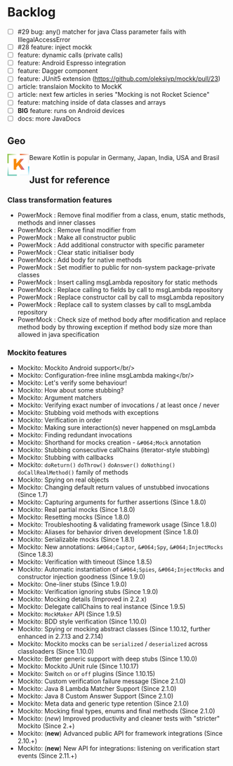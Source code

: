 
# Backlog
- [ ] #29 bug: any() matcher for java Class parameter fails with IllegalAccessError
- [ ] #28 feature: inject mockk
- [ ] feature: dynamic calls (private calls)
- [ ] feature: Android Espresso integration
- [ ] feature: Dagger component
- [ ] feature: JUnit5 extension (https://github.com/oleksiyp/mockk/pull/23)
- [ ] article: translaion Mockito to MockK
- [ ] article: next few articles in series "Mocking is not Rocket Science"
- [ ] feature: matching inside of data classes and arrays
- [ ] **BIG** feature: runs on Android devices
- [ ] docs: more JavaDocs

## Geo

<img align="left" src="doc/logo300k-alt2.png" width="50" height="50"/>
Beware Kotlin is popular in Germany, Japan, India, USA and Brasil

## Just for reference

### Class transformation features
- PowerMock : Remove final modifier from a class, enum, static methods, methods and inner classes
- PowerMock : Remove final modifier from
- PowerMock : Make all constructor public
- PowerMock : Add additional constructor with specific parameter
- PowerMock : Clear static initialiser body
- PowerMock : Add body for native methods
- PowerMock : Set modifier to public for non-system package-private classes
- PowerMock : Insert calling msgLambda repository for static methods
- PowerMock : Replace calling to fields by call to msgLambda repository
- PowerMock : Replace constructor call by call to msgLambda repository
- PowerMock : Replace call to system classes by call to msgLambda repository
- PowerMock : Check size of method body after modification and replace method body by throwing exception if method body size more than allowed in java specification

### Mockito features
- Mockito: Mockito Android support</a></br/>
- Mockito: Configuration-free inline msgLambda making</a></br/>
- Mockito: Let's verify some behaviour!
- Mockito: How about some stubbing?
- Mockito: Argument matchers
- Mockito: Verifying exact number of invocations / at least once / never
- Mockito: Stubbing void methods with exceptions
- Mockito: Verification in order
- Mockito: Making sure interaction(s) never happened on msgLambda
- Mockito: Finding redundant invocations
- Mockito: Shorthand for mocks creation - `&#064;Mock` annotation
- Mockito: Stubbing consecutive callChains (iterator-style stubbing)
- Mockito: Stubbing with callbacks
- Mockito: `doReturn()` `doThrow()` `doAnswer()` `doNothing()` `doCallRealMethod()` family of methods
- Mockito: Spying on real objects
- Mockito: Changing default return values of unstubbed invocations (Since 1.7)
- Mockito: Capturing arguments for further assertions (Since 1.8.0)
- Mockito: Real partial mocks (Since 1.8.0)
- Mockito: Resetting mocks (Since 1.8.0)
- Mockito: Troubleshooting & validating framework usage (Since 1.8.0)
- Mockito: Aliases for behavior driven development (Since 1.8.0)
- Mockito: Serializable mocks (Since 1.8.1)
- Mockito: New annotations: `&#064;Captor`, `&#064;Spy`, `&#064;InjectMocks` (Since 1.8.3)
- Mockito: Verification with timeout (Since 1.8.5)
- Mockito: Automatic instantiation of `&#064;Spies`, `&#064;InjectMocks` and constructor injection goodness (Since 1.9.0)
- Mockito: One-liner stubs (Since 1.9.0)
- Mockito: Verification ignoring stubs (Since 1.9.0)
- Mockito: Mocking details (Improved in 2.2.x)
- Mockito: Delegate callChains to real instance (Since 1.9.5)
- Mockito: `MockMaker` API (Since 1.9.5)
- Mockito: BDD style verification (Since 1.10.0)
- Mockito: Spying or mocking abstract classes (Since 1.10.12, further enhanced in 2.7.13 and 2.7.14)
- Mockito: Mockito mocks can be `serialized` / `deserialized` across classloaders (Since 1.10.0)</a></h3><br/>
- Mockito: Better generic support with deep stubs (Since 1.10.0)</a></h3><br/>
- Mockito: Mockito JUnit rule (Since 1.10.17)
- Mockito: Switch `on` or `off` plugins (Since 1.10.15)
- Mockito: Custom verification failure message (Since 2.1.0)
- Mockito: Java 8 Lambda Matcher Support (Since 2.1.0)
- Mockito: Java 8 Custom Answer Support (Since 2.1.0)
- Mockito: Meta data and generic type retention (Since 2.1.0)
- Mockito: Mocking final types, enums and final methods (Since 2.1.0)
- Mockito: (*new*) Improved productivity and cleaner tests with "stricter" Mockito (Since 2.+)
- Mockito: (**new**) Advanced public API for framework integrations (Since 2.10.+)
- Mockito: (**new**) New API for integrations: listening on verification start events (Since 2.11.+)

